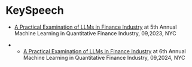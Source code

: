 # KeySpeech
- [A Practical Examination of LLMs in Finance Industry](https://github.com/Pyligent/KeySpeech/blob/main/A%20Practical%20Examination%20of%20LLMs%20in%20Finance%20Industry%20v1.1.pdf) at 5th Annual Machine Learning in Quantitative Finance Industry, 09,2023, NYC

- - [A Practical Examination of LLMs in Finance Industry](https://github.com/Pyligent/KeySpeech/blob/main/A%20Practical%20Examination%20of%20LLMs%20in%20Finance%20Industry%20v1.1.pdf) at 6th Annual Machine Learning in Quantitative Finance Industry, 09,2024, NYC
